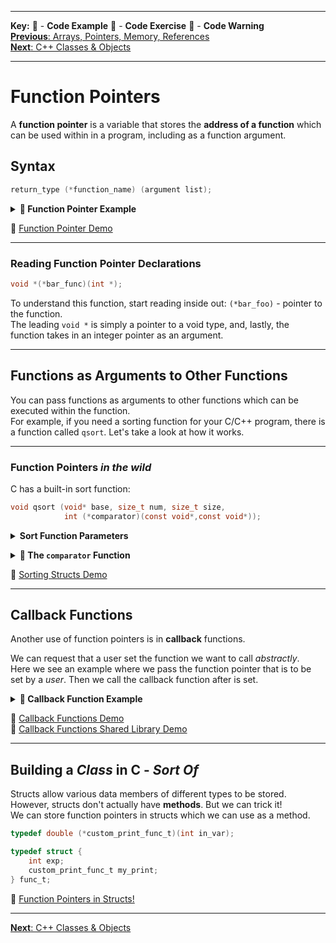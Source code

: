 
---
**Key:** 
:large_orange_diamond: - **Code Example** 
:large_blue_diamond: - **Code Exercise** 
:red_circle: - **Code Warning**  
[**Previous**: Arrays, Pointers, Memory, References](https://github.com/ackirby88/CS107/blob/master/C-Basics/C-5-Memory.md)  
[**Next**: C++ Classes & Objects](https://github.com/ackirby88/CS107/blob/master/C++/CPP-0-ClassesObjects.md)

---
# Function Pointers
A **function pointer** is a variable that stores the **address of a function** which can be used within in a program, including as a function argument.

## Syntax    
```C
return_type (*function_name) (argument list);
```

**<details><summary><b>:large_orange_diamond: Function Pointer Example </b></summary>**
<p>
    
A function named `foo` takes two integers as arguments and returns an integer.
```C
#include <stdio.h>

int my_add_function(int a, int b){
    return a+b;
}

int main(void){
    int (*foo)(int,int);   // optional argument names
    foo = my_add_function; // initialize the function pointer 
    
    /* optionally: we can use & */
    // foo = &my_add_function;
    
    int a = 5, b = 70;
    int sum = foo(a,b);
    printf("The sum of %d and %d equals %d.\n",a,b,sum);

    return 0;
}
```
</p>
</details>

:large_orange_diamond: [Function Pointer Demo](https://bit.ly/3jCxPFn)

---
### Reading Function Pointer Declarations
```C
void *(*bar_func)(int *);
```
To understand this function, start reading inside out: `(*bar_foo)` - pointer to the function.  
The leading `void *` is simply a pointer to a void type, and, lastly, the function takes in an integer pointer as an argument.

---
## Functions as Arguments to Other Functions
You can pass functions as arguments to other functions which can be executed within the function.  
For example, if you need a sorting function for your C/C++ program, there is a function called `qsort`. Let's take a look at how it works.

---
### Function Pointers *in the wild*
C has a built-in sort function:
```C
void qsort (void* base, size_t num, size_t size,  
            int (*comparator)(const void*,const void*));
```
**<details><summary><b>Sort Function Parameters</b></summary>**
<p>

- [x] **base** − pointer to the first element of the array to be sorted
- [x] **num**  − number of elements in the array pointed by base
- [x] **size** − size in bytes of each element in the array
- [x] **comparator** − function that compares two elements
</p>
</details>

**<details><summary><b>:large_orange_diamond: The `comparator` Function</b></summary>**
<p>
    
```C
int comparator(const void* p1, const void* p2);
Return value meaning
<0 The element pointed by p1 goes before the element pointed by p2
 0 The element pointed by p1 is equivalent to the element pointed by p2
>0 The element pointed by p1 goes after the element pointed by p2
```
</p>
</details>

:large_orange_diamond: [Sorting Structs Demo](https://bit.ly/30SRetk)

---
## Callback Functions
Another use of function pointers is in **callback** functions. 

We can request that a user set the function we want to call *abstractly*.  
Here we see an example where we pass the function pointer that is to be set by a *user*. Then we call the callback function after is set. 

**<details><summary><b>:large_orange_diamond: Callback Function Example</b></summary>**
<p>
    
```C
#include <stdio.h>

double custom_mult(double x,double y){
    return x*x + 2.0*x*y + y*y;
}

// callback prototype
typedef double (*multiply_func_t)(double,double);

void set_callback(multiply_func_t *func_ptr){
      *(void **)(func_ptr) = custom_mult;
}

int main(void){
    multiply_func_t callback_multiply;
    set_callback(&callback_multiply);
    
    double x = 2.6, y = 5.1;
    double result = callback_multiply(x,y);
    printf("The results from our callback Op(x=%f,y=%f) = x*x + 2.0*x*y + y*y = %f\n",x,y,result);
    
    return 0;
}
```
</p>
</details>

:large_orange_diamond: [Callback Functions Demo](https://bit.ly/3g0XlBP)  
:large_orange_diamond: [Callback Functions Shared Library Demo](https://bit.ly/2ZXsZuG)

---
## Building a *Class* in C - *Sort Of*
Structs allow various data members of different types to be stored. However, structs don't actually have **methods**. But we can trick it!  
We can store function pointers in structs which we can use as a method.  
```C
typedef double (*custom_print_func_t)(int in_var);

typedef struct {
    int exp;
    custom_print_func_t my_print;
} func_t;
```
:large_orange_diamond: [Function Pointers in Structs!](https://bit.ly/2WQlwM5)  

---
[**Next**: C++ Classes & Objects](https://github.com/ackirby88/CS107/blob/master/C++/CPP-0-ClassesObjects.md)

